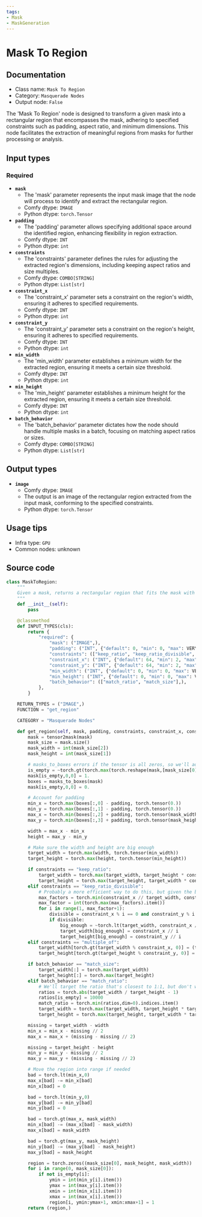 ```yaml
---
tags:
- Mask
- MaskGeneration
---
```


# Mask To Region
## Documentation
- Class name: `Mask To Region`
- Category: `Masquerade Nodes`
- Output node: `False`

The 'Mask To Region' node is designed to transform a given mask into a rectangular region that encompasses the mask, adhering to specified constraints such as padding, aspect ratio, and minimum dimensions. This node facilitates the extraction of meaningful regions from masks for further processing or analysis.
## Input types
### Required
- **`mask`**
    - The 'mask' parameter represents the input mask image that the node will process to identify and extract the rectangular region.
    - Comfy dtype: `IMAGE`
    - Python dtype: `torch.Tensor`
- **`padding`**
    - The 'padding' parameter allows specifying additional space around the identified region, enhancing flexibility in region extraction.
    - Comfy dtype: `INT`
    - Python dtype: `int`
- **`constraints`**
    - The 'constraints' parameter defines the rules for adjusting the extracted region's dimensions, including keeping aspect ratios and size multiples.
    - Comfy dtype: `COMBO[STRING]`
    - Python dtype: `List[str]`
- **`constraint_x`**
    - The 'constraint_x' parameter sets a constraint on the region's width, ensuring it adheres to specified requirements.
    - Comfy dtype: `INT`
    - Python dtype: `int`
- **`constraint_y`**
    - The 'constraint_y' parameter sets a constraint on the region's height, ensuring it adheres to specified requirements.
    - Comfy dtype: `INT`
    - Python dtype: `int`
- **`min_width`**
    - The 'min_width' parameter establishes a minimum width for the extracted region, ensuring it meets a certain size threshold.
    - Comfy dtype: `INT`
    - Python dtype: `int`
- **`min_height`**
    - The 'min_height' parameter establishes a minimum height for the extracted region, ensuring it meets a certain size threshold.
    - Comfy dtype: `INT`
    - Python dtype: `int`
- **`batch_behavior`**
    - The 'batch_behavior' parameter dictates how the node should handle multiple masks in a batch, focusing on matching aspect ratios or sizes.
    - Comfy dtype: `COMBO[STRING]`
    - Python dtype: `List[str]`
## Output types
- **`image`**
    - Comfy dtype: `IMAGE`
    - The output is an image of the rectangular region extracted from the input mask, conforming to the specified constraints.
    - Python dtype: `torch.Tensor`
## Usage tips
- Infra type: `GPU`
- Common nodes: unknown


## Source code
```python
class MaskToRegion:
    """
    Given a mask, returns a rectangular region that fits the mask with the given constraints
    """
    def __init__(self):
        pass

    @classmethod
    def INPUT_TYPES(cls):
        return {
            "required": {
                "mask": ("IMAGE",),
                "padding": ("INT", {"default": 0, "min": 0, "max": VERY_BIG_SIZE, "step": 1}),
                "constraints": (["keep_ratio", "keep_ratio_divisible", "multiple_of", "ignore"],),
                "constraint_x": ("INT", {"default": 64, "min": 2, "max": VERY_BIG_SIZE, "step": 1}),
                "constraint_y": ("INT", {"default": 64, "min": 2, "max": VERY_BIG_SIZE, "step": 1}),
                "min_width": ("INT", {"default": 0, "min": 0, "max": VERY_BIG_SIZE, "step": 1}),
                "min_height": ("INT", {"default": 0, "min": 0, "max": VERY_BIG_SIZE, "step": 1}),
                "batch_behavior": (["match_ratio", "match_size"],),
            },
        }

    RETURN_TYPES = ("IMAGE",)
    FUNCTION = "get_region"

    CATEGORY = "Masquerade Nodes"

    def get_region(self, mask, padding, constraints, constraint_x, constraint_y, min_width, min_height, batch_behavior):
        mask = tensor2mask(mask)
        mask_size = mask.size()
        mask_width = int(mask_size[2])
        mask_height = int(mask_size[1])

        # masks_to_boxes errors if the tensor is all zeros, so we'll add a single pixel and zero it out at the end
        is_empty = ~torch.gt(torch.max(torch.reshape(mask,[mask_size[0], mask_width * mask_height]), dim=1).values, 0.)
        mask[is_empty,0,0] = 1.
        boxes = masks_to_boxes(mask)
        mask[is_empty,0,0] = 0.

        # Account for padding
        min_x = torch.max(boxes[:,0] - padding, torch.tensor(0.))
        min_y = torch.max(boxes[:,1] - padding, torch.tensor(0.))
        max_x = torch.min(boxes[:,2] + padding, torch.tensor(mask_width))
        max_y = torch.min(boxes[:,3] + padding, torch.tensor(mask_height))

        width = max_x - min_x
        height = max_y - min_y

        # Make sure the width and height are big enough
        target_width = torch.max(width, torch.tensor(min_width))
        target_height = torch.max(height, torch.tensor(min_height))

        if constraints == "keep_ratio":
            target_width = torch.max(target_width, target_height * constraint_x // constraint_y)
            target_height = torch.max(target_height, target_width * constraint_y // constraint_x)
        elif constraints == "keep_ratio_divisible":
            # Probably a more efficient way to do this, but given the bounds it's not too bad
            max_factors = torch.min(constraint_x // target_width, constraint_y // target_height)
            max_factor = int(torch.max(max_factors).item())
            for i in range(1, max_factor+1):
                divisible = constraint_x % i == 0 and constraint_y % i == 0
                if divisible:
                    big_enough = ~torch.lt(target_width, constraint_x // i) * ~torch.lt(target_height, constraint_y // i)
                    target_width[big_enough] = constraint_x // i
                    target_height[big_enough] = constraint_y // i
        elif constraints == "multiple_of":
            target_width[torch.gt(target_width % constraint_x, 0)] = (target_width // constraint_x + 1) * constraint_x
            target_height[torch.gt(target_height % constraint_y, 0)] = (target_height // constraint_y + 1) * constraint_y

        if batch_behavior == "match_size":
            target_width[:] = torch.max(target_width)
            target_height[:] = torch.max(target_height)
        elif batch_behavior == "match_ratio":
            # We'll target the ratio that's closest to 1:1, but don't want to take into account empty masks
            ratios = torch.abs(target_width / target_height - 1)
            ratios[is_empty] = 10000
            match_ratio = torch.min(ratios,dim=0).indices.item()
            target_width = torch.max(target_width, target_height * target_width[match_ratio] // target_height[match_ratio])
            target_height = torch.max(target_height, target_width * target_height[match_ratio] // target_width[match_ratio])

        missing = target_width - width
        min_x = min_x - missing // 2
        max_x = max_x + (missing - missing // 2)

        missing = target_height - height
        min_y = min_y - missing // 2
        max_y = max_y + (missing - missing // 2)

        # Move the region into range if needed
        bad = torch.lt(min_x,0)
        max_x[bad] -= min_x[bad]
        min_x[bad] = 0

        bad = torch.lt(min_y,0)
        max_y[bad] -= min_y[bad]
        min_y[bad] = 0

        bad = torch.gt(max_x, mask_width)
        min_x[bad] -= (max_x[bad] - mask_width)
        max_x[bad] = mask_width

        bad = torch.gt(max_y, mask_height)
        min_y[bad] -= (max_y[bad] - mask_height)
        max_y[bad] = mask_height

        region = torch.zeros((mask_size[0], mask_height, mask_width))
        for i in range(0, mask_size[0]):
            if not is_empty[i]:
                ymin = int(min_y[i].item())
                ymax = int(max_y[i].item())
                xmin = int(min_x[i].item())
                xmax = int(max_x[i].item())
                region[i, ymin:ymax+1, xmin:xmax+1] = 1
        return (region,)

```
